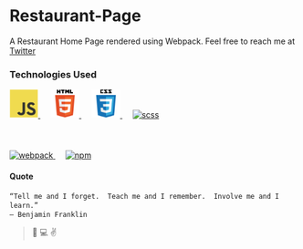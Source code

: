 # Restaurant-Page

A Restaurant Home Page rendered using Webpack. Feel free to reach me at [Twitter](https://twitter.com/hmjatt/)


<!-- 
[Live Preview](https://hmjatt.github.io/Webpack-Starter/)




![This is an image](https://github.com/hmjatt/hmjatt.github.io/blob/master/images/Quote_app.png)


A Webpack Frontend environment that can be used for building JavaScript applications. Created Random Quote Generator while using [Type Fit API](https://type.fit/api/quotes/) 
 -->




### Technologies Used

<a href="https://developer.mozilla.org/en-US/docs/Web/JavaScript" target="_blank" rel="noreferrer"> <img src="https://raw.githubusercontent.com/devicons/devicon/master/icons/javascript/javascript-original.svg" alt="javascript" width="50" height="50"/> </a>  &emsp;   <a href="https://www.w3.org/html/" target="_blank" rel="noreferrer"> <img src="https://raw.githubusercontent.com/devicons/devicon/master/icons/html5/html5-original-wordmark.svg" alt="html5" width="50" height="50"/> </a>  &emsp;   <a href="https://www.w3schools.com/css/" target="_blank" rel="noreferrer"> <img src="https://raw.githubusercontent.com/devicons/devicon/master/icons/css3/css3-original-wordmark.svg" alt="css3" width="50" height="50"/> </a>   &emsp;   <a href="https://www.w3schools.com/css/" target="_blank" rel="noreferrer"> <img src=https://raw.githubusercontent.com/sass/sass-site/main/source/assets/img/logos/logo.svg alt="scss" width="50" height="50"/> </a>



<a href="https://webpack.js.org/" target="_blank" rel="noreferrer"> <img style="margin-top:40px;" src="https://raw.githubusercontent.com/webpack/media/master/logo/logo-on-dark-bg.svg" alt="webpack" width="180" height="100"/> </a>  &emsp;   <a href="https://www.npmjs.com/" target="_blank" rel="noreferrer"> <img style="margin-top:20px;" src="https://raw.githubusercontent.com/npm/logos/master/npm%20logo/npm-logo-red.svg" alt="npm" width="120" height="70"/> </a>


<!-- 
## Includes the following features

    - Babel Loader
    - Sass Loader With Dart Sass
    - HTMLWebpackPlugin
    - WebpackDevServer
    - Asset Resource Loader
    - Source Maps
    - Caching

## Usage

Run Dev Server (Port 3000)

    ```
    npm run dev
    ```

## Build for production

    ```
    npm run build
    ```


### Links to content that helped me with this project

1. Traversy Media(Please follow him, awesome content creator :grin:)
    - [Video](https://www.youtube.com/watch?v=IZGNcSuwBZs/)
    - [Code](https://github.com/bradtraversy/webpack-starter/) 

2. The Odin Project(and Links to other articles)
    - [Article on ES6 Modules](https://www.theodinproject.com/lessons/node-path-javascript-es6-modules)
    - [Modern Js Explained](https://peterxjang.com/blog/modern-javascript-explained-for-dinosaurs.html)

3. MDN
    - [Import](https://developer.mozilla.org/en-US/docs/Web/JavaScript/Reference/Statements/import)
    - [Export](https://developer.mozilla.org/en-US/docs/Web/JavaScript/Reference/Statements/export)

3. Webpack Official Documentation
    - [Concepts](https://webpack.js.org/concepts/)
    - [Configuration](https://webpack.js.org/configuration/)
    - [Getting Started](https://webpack.js.org/guides/getting-started/) -->



#### Quote

    “Tell me and I forget.  Teach me and I remember.  Involve me and I learn.”
    — Benjamin Franklin
>  	
> :wave: :computer:	:v: